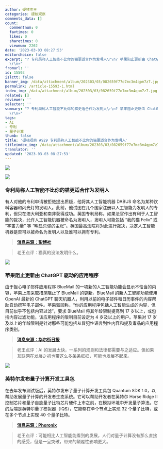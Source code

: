 ```yaml
---
author: 硬核老王
categories: 硬核观察
comments_data: []
count:
  commentnum: 0
  favtimes: 0
  likes: 0
  sharetimes: 0
  viewnum: 2262
date: '2023-03-03 08:27:53'
editorchoice: false
excerpt: "? 专利局称人工智能不比你的猫更适合作为发明人\r\n? 苹果阻止更新由 ChatGPT 驱动的应用程序\r\n? 英特尔发布量子计算开发工具包\r\n»
  \r\n»"
fromurl: ''
id: 15593
islctt: false
banner_img: /data/attachment/album/202303/03/082659f77o7mc3m4qpm7z7.jpg
permalink: /article-15593-1.html
index_img: /data/attachment/album/202303/03/082659f77o7mc3m4qpm7z7.jpg
related: []
reviewer: ''
selector: ''
summary: "? 专利局称人工智能不比你的猫更适合作为发明人\r\n? 苹果阻止更新由 ChatGPT 驱动的应用程序\r\n? 英特尔发布量子计算开发工具包\r\n»
  \r\n»"
tags:
- AI
- 专利
- 量子计算
thumb: false
title: '硬核观察 #929 专利局称人工智能不比你的猫更适合作为发明人'
titleindex_img: /data/attachment/album/202303/03/082659f77o7mc3m4qpm7z7.jpg
translator: ''
updated: '2023-03-03 08:27:53'
---
```


![](/data/attachment/album/202303/03/082659f77o7mc3m4qpm7z7.jpg)


![](/data/attachment/album/202303/03/082710e7eznb7wnwccclcl.jpg)


### 专利局称人工智能不比你的猫更适合作为发明人


有人对他的专利申请被拒绝提出质疑，他将其人工智能机器 DABUS 命名为某种饮料容器和闪光灯的发明人。此前，他试图在几个国家注册以人工智能为发明人的专利，但只在澳大利亚和南非获得成功。英国专利局称，如果法官作出有利于人工智能的裁决，允许人工智能机器被命名为发明人，发明人可能包括 “我的猫 Felix” 或 “宇宙力量” 等 “明显荒谬的主张”。英国最高法院将对此进行裁决，决定人工智能机器是否可以被命名为发明人以及谁可以拥有专利。



> 
> **[消息来源：彭博社](https://www.bloomberg.com/news/articles/2023-03-02/pets-next-in-line-if-ai-gets-credit-for-inventions-lawyers-say)**
> 
> 
> 



> 
> 老王点评：猫真的没法发明什么。
> 
> 
> 


![](/data/attachment/album/202303/03/082720s731i7s3pj7h57jk.jpg)


### 苹果阻止更新由 ChatGPT 驱动的应用程序


由于担心电子邮件应用程序 BlueMail 的一项新的人工智能功能会显示不恰当的内容，苹果上周采取措施阻止了 BlueMail 的更新。BlueMail 的新人工智能功能使用 OpenAI 最新的 ChatGPT 聊天机器人，利用以前的电子邮件和日历事件的内容帮助自动撰写电子邮件。苹果驳回称，“你的应用程序包括人工智能生成的内容，但目前似乎不包括内容过滤”，要求 BlueMail 将其年龄限制提高到 17 岁以上，或包括内容过滤功能。该应用程序的限制目前设定为 4 岁及以上的用户。苹果对 17 岁及以上的年龄限制是针对那些可能包括从冒犯性语言到性内容和提及毒品的应用程序类别。



> 
> **[消息来源：华尔街日报](https://www.wsj.com/articles/apple-blocks-update-of-chatgpt-powered-app-as-concerns-grow-over-ais-potential-harm-c4ca9372)**
> 
> 
> 



> 
> 老王点评：AI 的发展太快，一系列的规则和法律都需要与之适应。但如果互联网在发展之初也带这么多条条框框，可能也发展不起来。
> 
> 
> 


![](/data/attachment/album/202303/03/082735yx0uzza7fhqgnquf.jpg)


### 英特尔发布量子计算开发工具包


在去年发布测试版后，英特尔发布了量子计算开发工具包 Quantum SDK 1.0，以帮助发展量子计算的开发者生态系统。它可以帮助开发者在英特尔 Horse Ridge II 控制芯片和量子自旋量子比特芯片硬件上市之前，在模拟环境中开发量子算法。它的后端是英特尔量子模拟器（IQS），它能够在单个节点上实现 32 个量子比特，或在多个节点上实现 40 个量子比特。



> 
> **[消息来源：Phoronix](https://www.phoronix.com/news/Intel-Quantum-SDK-1.0)**
> 
> 
> 



> 
> 老王点评：可能相比人工智能能看到的发展，人们对量子计算没有那么直接的感受，但是一旦突破，带来的颠覆性影响更大。
> 
> 
>